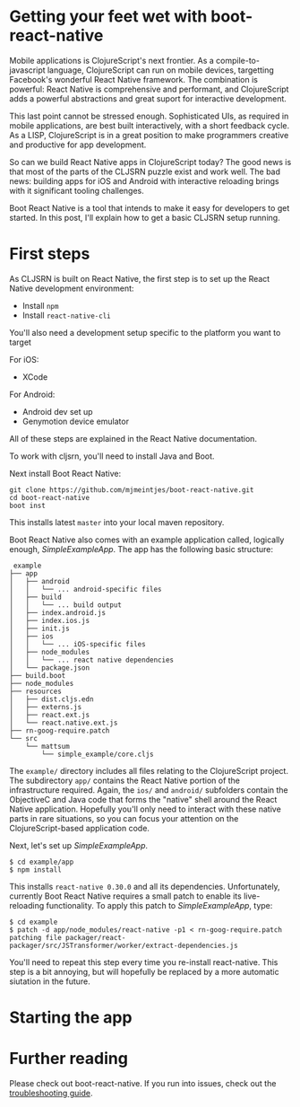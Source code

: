 # Getting your feet wet with boot-react-native

Mobile applications is ClojureScript's next frontier. As a compile-to-javascript
language, ClojureScript can run on mobile devices, targetting Facebook's
wonderful React Native framework. The combination is powerful: React Native is
comprehensive and performant, and ClojureScript adds a powerful abstractions and
great suport for interactive development.

This last point cannot be stressed enough. Sophisticated UIs, as required in
mobile applications, are best built interactively, with a short feedback cycle.
As a LISP, ClojureScript is in a great position to make programmers creative and
productive for app development.

So can we build React Native apps in ClojureScript today? The good news
is that most of the parts of the CLJSRN puzzle exist and work well. The bad news:
building apps for iOS and Android with interactive reloading brings with it
significant tooling challenges.

Boot React Native is a tool that intends to make it easy for
developers to get started. In this post, I'll explain how to get a basic CLJSRN
setup running.

# First steps

As CLJSRN is built on React Native, the first step is to set up the React Native
development environment:

* Install `npm`
* Install `react-native-cli`

You'll also need a development setup specific to the platform you want to target

For iOS:

* XCode

For Android:

* Android dev set up
* Genymotion device emulator

All of these steps are explained in the React Native documentation.

To work with cljsrn, you'll need to install Java and Boot.

Next install Boot React Native:

```
git clone https://github.com/mjmeintjes/boot-react-native.git
cd boot-react-native
boot inst
```

This installs latest `master` into your local maven repository.

Boot React Native also comes with an example application called, logically
enough, *SimpleExampleApp*. The app has the following basic structure:

```
 example
├── app
│   ├── android
│   │   └── ... android-specific files
│   ├── build
│   │   └── ... build output
│   ├── index.android.js
│   ├── index.ios.js
│   ├── init.js
│   ├── ios
│   │   └── ... iOS-specific files
│   ├── node_modules
│   │   └── ... react native dependencies
│   └── package.json
├── build.boot
├── node_modules
├── resources
│   ├── dist.cljs.edn
│   ├── externs.js
│   ├── react.ext.js
│   └── react.native.ext.js
├── rn-goog-require.patch
└── src
    └── mattsum
        └── simple_example/core.cljs
```

The `example/` directory includes all files relating to the ClojureScript
project. The subdirectory `app/` contains the React Native portion of the
infrastructure required. Again, the `ios/` and `android/` subfolders contain the
ObjectiveC and Java code that forms the "native" shell around the React Native
application. Hopefully you'll only need to interact with these native parts in
rare situations, so you can focus your attention on the ClojureScript-based
application code.

Next, let's set up *SimpleExampleApp*.

```
$ cd example/app
$ npm install
```

This installs `react-native 0.30.0` and all its dependencies. Unfortunately,
currently Boot React Native requires a small patch to enable its live-reloading
functionality. To apply this patch to *SimpleExampleApp*, type:

```
$ cd example
$ patch -d app/node_modules/react-native -p1 < rn-goog-require.patch
patching file packager/react-packager/src/JSTransformer/worker/extract-dependencies.js
```

You'll need to repeat this step every time you re-install react-native. This
step is a bit annoying, but will hopefully be replaced by a more automatic
siutation in the future.

# Starting the app


# Further reading

Please check out boot-react-native. If you run into issues, check out the
[troubleshooting guide](https://github.com/mjmeintjes/boot-react-native/wiki/Troubleshooting).
